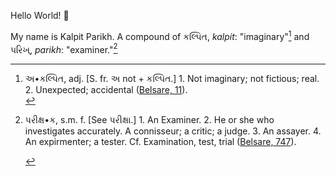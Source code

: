 Hello World! :wave:

My name is Kalpit Parikh. A compound of કલ્પિત, *kalpit*: "imaginary"[^1] and પરિખ્, *parikh*: "examiner."[^2]
 
 [^1]: અ•કલ્પિત, adj. [S. fr. અ not + કલ્પિત.] 1. Not imaginary; not fictious; real. 2. Unexpected; accidental (<a href="#">Belsare, 11</a>).<br> 
 [^2]: પરીક્ષ•ક, s.m. f. [See પરીક્ષા.] 1. An Examiner. 2. He or she who investigates accurately. A connisseur; a critic; a judge. 3. An assayer. 4. An expirmenter; a tester. Cf. Examination, test, trial (<a href="#">Belsare, 747</a>).</span></p>
